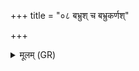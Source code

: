 +++
title = "०८ बभ्रुश् च बभ्रुकर्णश्"

+++
<details><summary>मूलम् (GR)</summary>

बभ्रुश् च बभ्रुकर्णश् च  
नीलाकलशाला ।  
शवःपश्य ॥
</details>